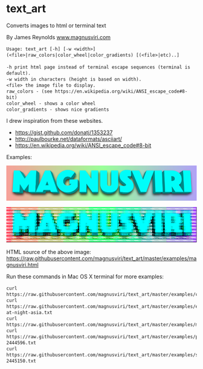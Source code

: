 # text_art

Converts images to html or terminal text

By James Reynolds
www.magnusviri.com

    Usage: text_art [-h] [-w <width>] (<file>|raw_colors|color_wheel|color_gradients) [(<file>|etc)..]

    -h print html page instead of terminal escape sequences (terminal is default).
    -w width in characters (height is based on width).
    <file> the image file to display.
    raw_colors - (see https://en.wikipedia.org/wiki/ANSI_escape_code#8-bit)
    color_wheel - shows a color wheel
    color_gradients - shows nice gradients

I drew inspiration from these websites.

- https://gist.github.com/donatj/1353237
- http://paulbourke.net/dataformats/asciiart/
- https://en.wikipedia.org/wiki/ANSI_escape_code#8-bit

Examples:

![logo](https://raw.githubusercontent.com/magnusviri/text_art/master/examples/magnusviri.png)

![logo as text](https://raw.githubusercontent.com/magnusviri/text_art/master/examples/magnusviri_text.png)

HTML source of the above image: https://raw.githubusercontent.com/magnusviri/text_art/master/examples/magnusviri.html

Run these commands in Mac OS X terminal for more examples:

    curl https://raw.githubusercontent.com/magnusviri/text_art/master/examples/color_wheel.txt
    curl https://raw.githubusercontent.com/magnusviri/text_art/master/examples/earth-at-night-asia.txt
    curl https://raw.githubusercontent.com/magnusviri/text_art/master/examples/magnusviri.txt
    curl https://raw.githubusercontent.com/magnusviri/text_art/master/examples/poppy-2444596.txt
    curl https://raw.githubusercontent.com/magnusviri/text_art/master/examples/sunrise-2445150.txt
